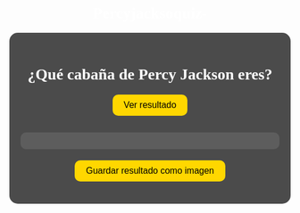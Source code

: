 # Percyjacksoquiz-
<!DOCTYPE html><html lang="es">
<head>
  <meta charset="UTF-8">
  <meta name="viewport" content="width=device-width, initial-scale=1.0">
  <title>¿Qué cabaña de Percy Jackson eres?</title>
  <style>
    body {
      font-family: 'Georgia', serif;
      background: url('https://i.imgur.com/BQKZzWp.jpg') no-repeat center center fixed;
      background-size: cover;
      color: #fff;
      padding: 20px;
    }
    .quiz-container {
      max-width: 700px;
      margin: auto;
      background: rgba(0,0,0,0.7);
      padding: 20px;
      border-radius: 15px;
    }
    h1, h2 {
      text-align: center;
    }
    .question {
      margin-bottom: 20px;
    }
    .options label {
      display: flex;
      align-items: center;
      gap: 10px;
      background: rgba(255,255,255,0.1);
      padding: 8px;
      border-radius: 8px;
      margin-bottom: 5px;
    }
    .options img {
      width: 40px;
      height: 40px;
      border-radius: 5px;
    }
    button {
      display: block;
      margin: 20px auto;
      padding: 10px 20px;
      font-size: 16px;
      background: #ffd700;
      border: none;
      border-radius: 10px;
      cursor: pointer;
    }
    .result {
      font-size: 1.3em;
      text-align: center;
      margin-top: 20px;
    }
    .cabana-info {
      margin-top: 30px;
      padding: 15px;
      background: rgba(255,255,255,0.1);
      border-radius: 10px;
    }
    .cabana-info img {
      max-width: 100%;
      border-radius: 10px;
      margin-top: 10px;
    }
  </style>
</head>
<body>
  <div class="quiz-container" id="quizContainer">
    <h1>¿Qué cabaña de Percy Jackson eres?</h1>
    <form id="quizForm"></form>
    <button onclick="calculateResult()">Ver resultado</button>
    <div class="result" id="result"></div>
    <div class="cabana-info" id="cabanaInfo"></div>
    <button onclick="saveResultAsImage()">Guardar resultado como imagen</button>
  </div>  <script src="https://html2canvas.hertzen.com/dist/html2canvas.min.js"></script>  <script>
    const cabanas = {
      "Zeus": { descripcion: "Hijos del dios del rayo y el cielo...", personaje: "Thalia Grace", imagen: "https://i.imgur.com/7FyKk3k.jpg" },
      "Poseidón": { descripcion: "Amos del mar...", personaje: "Percy Jackson", imagen: "https://i.imgur.com/VF4zSY6.jpg" },
      "Atenea": { descripcion: "Sabios y lógicos...", personaje: "Annabeth Chase", imagen: "https://i.imgur.com/3gxEIBY.jpg" },
      "Apolo": { descripcion: "Artistas y sanadores...", personaje: "Will Solace", imagen: "https://i.imgur.com/vmS7hIP.jpg" },
      "Deméter": { descripcion: "Naturaleza y vida...", personaje: "Katie Gardner", imagen: "https://i.imgur.com/UVNsVvz.jpg" },
      "Hipnos": { descripcion: "Soñadores y tranquilos...", personaje: "Clovis", imagen: "https://i.imgur.com/Xp0B6Nz.jpg" },
      "Nike": { descripcion: "Competitivos y valientes...", personaje: "-", imagen: "https://i.imgur.com/U0vEHo4.jpg" },
      "Hefesto": { descripcion: "Inventores y fuertes...", personaje: "Leo Valdez", imagen: "https://i.imgur.com/fGvdpY9.jpg" },
      "Afrodita": { descripcion: "Belleza y amor...", personaje: "Piper McLean", imagen: "https://i.imgur.com/Yeh0NeH.jpg" },
      "Hermes": { descripcion: "Versátiles y astutos...", personaje: "Luke Castellan", imagen: "https://i.imgur.com/SjO8Smu.jpg" },
      "Ares": { descripcion: "Valientes y fuertes...", personaje: "Clarisse La Rue", imagen: "https://i.imgur.com/z5gl1aF.jpg" },
      "Perséfone": { descripcion: "Misteriosos y profundos...", personaje: "-", imagen: "https://i.imgur.com/IuEnyo6.jpg" }
    };

    const optionsImages = {
      "Zeus": "https://i.imgur.com/yWG0h7K.png",
      "Poseidón": "https://i.imgur.com/LZNoevn.png",
      "Atenea": "https://i.imgur.com/IBwV7g6.png",
      "Apolo": "https://i.imgur.com/Bd7b5mj.png",
      "Deméter": "https://i.imgur.com/IQCPd3k.png",
      "Hipnos": "https://i.imgur.com/kbTwBBo.png",
      "Nike": "https://i.imgur.com/5vcy2xM.png",
      "Hefesto": "https://i.imgur.com/jzLV2p6.png",
      "Afrodita": "https://i.imgur.com/WshXifh.png",
      "Hermes": "https://i.imgur.com/58jsuQr.png",
      "Ares": "https://i.imgur.com/kB0xLVx.png",
      "Perséfone": "https://i.imgur.com/BQ2zJVe.png"
    };

    const questions = [...Array(10).keys()].map((_, i) => ({
      q: `Pregunta ${i + 1}`,
      a: Object.keys(cabanas)
    }));

    const quizForm = document.getElementById('quizForm');
    questions.forEach((q, i) => {
      const div = document.createElement('div');
      div.classList.add('question');
      div.innerHTML = `<h2>${i + 1}. ${q.q}</h2><div class='options'>`;
      q.a.forEach(cabana => {
        const img = optionsImages[cabana] || '';
        div.innerHTML += `
          <label>
            <input type="radio" name="q${i}" value="${cabana}" required>
            <img src="${img}" alt="${cabana}"> ${cabana}
          </label>`;
      });
      div.innerHTML += `</div>`;
      quizForm.appendChild(div);
    });

    function calculateResult() {
      const formData = new FormData(quizForm);
      const scores = {};
      for (let value of formData.values()) {
        scores[value] = (scores[value] || 0) + 1;
      }
      const sorted = Object.entries(scores).sort((a, b) => b[1] - a[1]);
      const topCabana = sorted[0][0];
      const resultText = sorted.length ? `¡Tu destino está sellado: <strong>${topCabana}</strong>!` : 'Por favor responde todas las preguntas.';
      document.getElementById('result').innerHTML = resultText;

      if (cabanas[topCabana]) {
        const info = cabanas[topCabana];
        document.getElementById('cabanaInfo').innerHTML = `
          <h3>Descripción:</h3>
          <p>${info.descripcion}</p>
          <p><strong>Personaje famoso:</strong> ${info.personaje}</p>
          <img src="${info.imagen}" alt="Cabaña de ${topCabana}">
        `;
      } else {
        document.getElementById('cabanaInfo').innerHTML = '';
      }
    }

    function saveResultAsImage() {
      const quizContainer = document.getElementById('quizContainer');
      html2canvas(quizContainer).then(canvas => {
        const link = document.createElement('a');
        link.download = 'resultado_cabana_percyjackson.png';
        link.href = canvas.toDataURL();
        link.click();
      });
    }
  </script></body>
</html>
